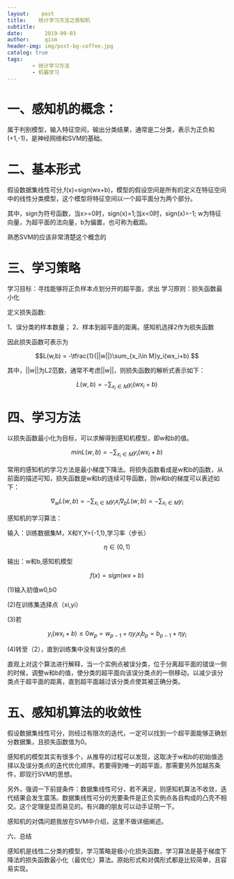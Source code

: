 ```yaml
---
layout:    post
title:    统计学习方法之感知机
subtitle:   
date:       2019-09-03
author:     qism
header-img: img/post-bg-coffee.jpg
catalog: true
tags:    
        - 统计学习方法
        - 机器学习
---
```


# 一、感知机的概念：

属于判别模型，输入特征空间，输出分类结果，通常是二分类，表示为正负和(+1,-1)，是神经网络和SVM的基础。

# 二、基本形式

假设数据集线性可分,f(x)=sign(wx+b)，模型的假设空间是所有的定义在特征空间中的线性分类模型，这个模型将特征空间以一个超平面分为两个部分。

其中，sign为符号函数，当x>=0时，sign(x)=1;当x<0时，sign(x)=-1; w为特征向量，为超平面的法向量，b为偏置，也可称为截距。

熟悉SVM的应该非常清楚这个概念的

# 三、学习策略

学习目标：寻找能够将正负样本点划分开的超平面，求出
学习原则：损失函数最小化

定义损失函数:

1、误分类的样本数量；
2、样本到超平面的距离。感知机选择2作为损失函数

因此损失函数可表示为


```math
L(w,b) = -\tfrac{1}{||w||}\sum_{x_i\in M}y_i(wx_i+b)

```

其中，||w||为L2范数，通常不考虑||w||，则损失函数的解析式表示如下：


```math
L(w,b) =-\sum_{x_i\in M}y_i(wx_i+b)
```

# 四、学习方法

以损失函数最小化为目标，可以求解得到感知机模型，即w和b的值。

```math
minL(w,b) = -\sum_{x_i\in M}y_i(wx_i+b)
```

常用的感知机的学习方法是最小梯度下降法。将损失函数看成是w和b的函数，从前面的描述可知，损失函数是w和b的连续可导函数，则w和b的梯度可以表述如下：

```math
\nabla_w L(w,b)=-\sum_{x_i\in M}y_ix_i

\nabla_b L(w,b)=-\sum_{x_i\in M}y_i
```
感知机的学习算法：

输入：训练数据集M，X和Y,Y={-1,1},学习率（步长）
```math
\eta\in(0,1)
```
输出：w和b,感知机模型
```math
f(x) = sign(wx+b)
```
(1)输入初值w0,b0

(2)在训练集选择点（xi,yi）

(3)若
```math
y_i(wx_i+b)\leq 0

w_p=w_{p-1}+\eta y_ix_i

b_p=b_{p-1}+\eta y_i

```
(4)转至（2），直到训练集中没有误分类的点

直观上对这个算法进行解释，当一个实例点被误分类，位于分离超平面的错误一侧的时候，调整w和b的值，使分类的超平面向该误分类点的一侧移动，以减少该分类点于超平面的距离，直到超平面越过该分类点使其被正确分类。


# 五、感知机算法的收敛性

假设数据集线性可分，则经过有限次的迭代，一定可以找到一个超平面能够正确划分数据集，且损失函数值为0。

感知机的模型其实有很多个，从推导的过程可以发现，这取决于w和b的初始值选择以及误分类点的迭代优化顺序。若要得到唯一的超平面，那需要另外加越苏条件，即现行SVM的思想。

另外，强调一下前提条件：数据集线性可分，若不满足，则感知机算法不收敛，迭代结果会发生震荡。数据集线性可分的充要条件是正负实例点各自构成的凸壳不相交。这个定理是显而易见的。有兴趣的朋友可以动手证明一下。

感知机的对偶问题我放在SVM中介绍，这里不做详细阐述。

六、总结

感知机是线性二分类的模型，学习策略是极小化损失函数，学习算法是基于梯度下降法的损失函数最小化（最优化）算法。原始形式和对偶形式都是比较简单，且容易实现。



















































